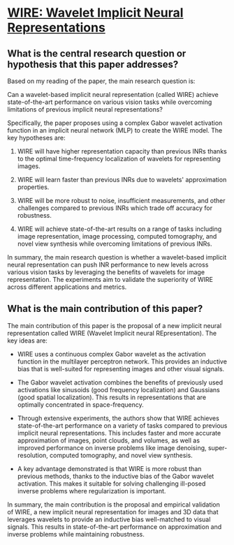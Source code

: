 # [WIRE: Wavelet Implicit Neural Representations](https://arxiv.org/abs/2301.05187)

## What is the central research question or hypothesis that this paper addresses?

 Based on my reading of the paper, the main research question is: 

Can a wavelet-based implicit neural representation (called WIRE) achieve state-of-the-art performance on various vision tasks while overcoming limitations of previous implicit neural representations?

Specifically, the paper proposes using a complex Gabor wavelet activation function in an implicit neural network (MLP) to create the WIRE model. The key hypotheses are:

1) WIRE will have higher representation capacity than previous INRs thanks to the optimal time-frequency localization of wavelets for representing images. 

2) WIRE will learn faster than previous INRs due to wavelets' approximation properties.

3) WIRE will be more robust to noise, insufficient measurements, and other challenges compared to previous INRs which trade off accuracy for robustness. 

4) WIRE will achieve state-of-the-art results on a range of tasks including image representation, image processing, computed tomography, and novel view synthesis while overcoming limitations of previous INRs.

In summary, the main research question is whether a wavelet-based implicit neural representation can push INR performance to new levels across various vision tasks by leveraging the benefits of wavelets for image representation. The experiments aim to validate the superiority of WIRE across different applications and metrics.


## What is the main contribution of this paper?

 The main contribution of this paper is the proposal of a new implicit neural representation called WIRE (Wavelet Implicit neural REpresentation). The key ideas are:

- WIRE uses a continuous complex Gabor wavelet as the activation function in the multilayer perceptron network. This provides an inductive bias that is well-suited for representing images and other visual signals.

- The Gabor wavelet activation combines the benefits of previously used activations like sinusoids (good frequency localization) and Gaussians (good spatial localization). This results in representations that are optimally concentrated in space-frequency.

- Through extensive experiments, the authors show that WIRE achieves state-of-the-art performance on a variety of tasks compared to previous implicit neural representations. This includes faster and more accurate approximation of images, point clouds, and volumes, as well as improved performance on inverse problems like image denoising, super-resolution, computed tomography, and novel view synthesis.

- A key advantage demonstrated is that WIRE is more robust than previous methods, thanks to the inductive bias of the Gabor wavelet activation. This makes it suitable for solving challenging ill-posed inverse problems where regularization is important.

In summary, the main contribution is the proposal and empirical validation of WIRE, a new implicit neural representation for images and 3D data that leverages wavelets to provide an inductive bias well-matched to visual signals. This results in state-of-the-art performance on approximation and inverse problems while maintaining robustness.

